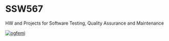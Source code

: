 # SSW567
HW and Projects for Software Testing, Quality Assurance and Maintenance

[![ogfemi](https://circleci.com/gh/ogfemi/SSW567.svg?style=svg)](https://app.circleci.com/pipelines/github/ogfemi/SSW567?branch=main&filter=all)
